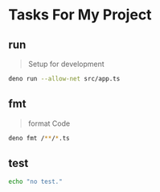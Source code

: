 # Tasks For My Project

## run
> Setup for development

~~~sh
deno run --allow-net src/app.ts
~~~


## fmt
> format Code

~~~sh
deno fmt /**/*.ts
~~~


## test
~~~sh
echo "no test."
~~~


